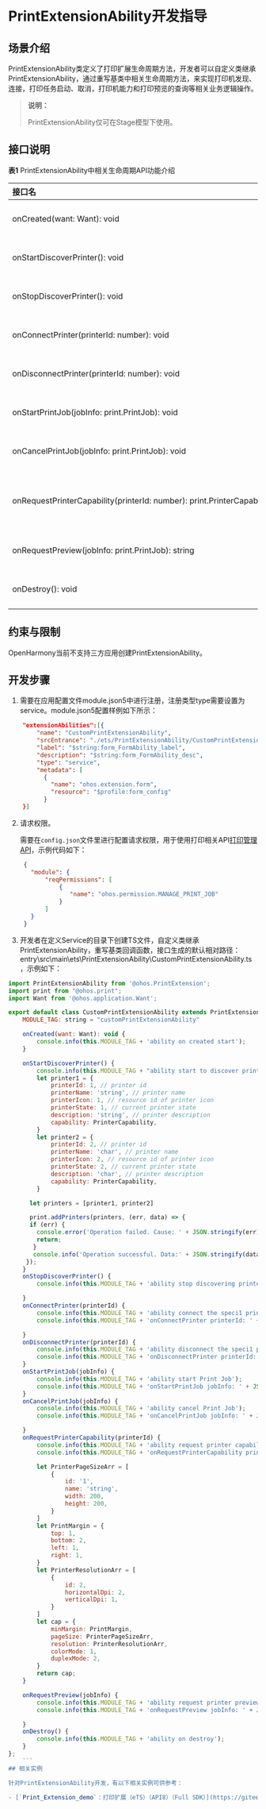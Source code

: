 # PrintExtensionAbility开发指导

## 场景介绍
PrintExtensionAbility类定义了打印扩展生命周期方法，开发者可以自定义类继承PrintExtensionAbility，通过重写基类中相关生命周期方法，来实现打印机发现、连接，打印任务启动、取消，打印机能力和打印预览的查询等相关业务逻辑操作。

> **说明：**
>  
> PrintExtensionAbility仅可在Stage模型下使用。

## 接口说明

**表1** PrintExtensionAbility中相关生命周期API功能介绍

|接口名|描述|
|:------|:------|
|onCreated(want:&nbsp;Want):&nbsp;void| PrintExtension生命周期回调，在创建时回调，执行初始化业务逻辑操作。| 
|onStartDiscoverPrinter():&nbsp;void | PrintExtension生命周期回调，执行发现打印机业务逻辑操作。|
|onStopDiscoverPrinter():&nbsp;void| PrintExtension生命周期回调，执行停止发现打印机业务逻辑操作。|
|onConnectPrinter(printerId:&nbsp;number):&nbsp;void| PrintExtension生命周期回调，执行连接打印机业务逻辑操作。
|onDisconnectPrinter(printerId:&nbsp;number):&nbsp;void|PrintExtension生命周期回调，执行连接打印机业务逻辑操作。|
|onStartPrintJob(jobInfo:&nbsp;print.PrintJob):&nbsp;void|PrintExtension生命周期回调，执行启动打印任务业务逻辑操作。|
|onCancelPrintJob(jobInfo:&nbsp;print.PrintJob):&nbsp;void| PrintExtension生命周期回调，执行取消打印任务业务逻辑操作。|
|onRequestPrinterCapability(printerId:&nbsp;number):&nbsp;print.PrinterCapability| PrintExtension生命周期回调，在print.queryPrinterCapability调用时回调，执行查询打印机能力业务逻辑操作。|
|onRequestPreview(jobInfo:&nbsp;print.PrintJob):&nbsp;string| PrintExtension生命周期回调，执行查询打印预览业务逻辑操作。|
|onDestroy():&nbsp;void| PrintExtension生命周期回调，在销毁时回调，执行资源清理等操作。|


## 约束与限制

OpenHarmony当前不支持三方应用创建PrintExtensionAbility。


## 开发步骤

1. 需要在应用配置文件module.json5中进行注册，注册类型type需要设置为service。module.json5配置样例如下所示：

```json
    "extensionAbilities":[{
        "name": "CustomPrintExtensionAbility",
        "srcEntrance": "./ets/PrintExtensionAbility/CustomPrintExtensionAbility.ts",
        "label": "$string:form_FormAbility_label",
        "description": "$string:form_FormAbility_desc",
        "type": "service",
        "metadata": [
          {
            "name": "ohos.extension.form",
            "resource": "$profile:form_config"
          }
    }]
```

2. 请求权限。

   需要在`config.json`文件里进行配置请求权限，用于使用打印相关API[打印管理API](../reference/apis/js-apis-print.md#print)，示例代码如下：

    ```json
     {
       "module": {
           "reqPermissions": [
               {
                  "name": "ohos.permission.MANAGE_PRINT_JOB"
               }
           ]
       }
     }
    ```


3. 开发者在定义Service的目录下创建TS文件，自定义类继承PrintExtensionAbility，重写基类回调函数，接口生成的默认相对路径：entry\src\main\ets\PrintExtensionAbility\CustomPrintExtensionAbility.ts，示例如下：

```js
import PrintExtensionAbility from '@ohos.PrintExtension';
import print from "@ohos.print";
import Want from '@ohos.application.Want';

export default class CustomPrintExtensionAbility extends PrintExtensionAbility {
    MODULE_TAG: string = "customPrintExtensionAbility"

    onCreated(want: Want): void {
        console.info(this.MODULE_TAG + 'ability on created start');
    }

    onStartDiscoverPrinter() {
        console.info(this.MODULE_TAG + "ability start to discover printer");
        let printer1 = {
            printerId: 1, // printer id
            printerName: 'string', // printer name
            printerIcon: 1, // resource id of printer icon
            printerState: 1, // current printer state
            description: 'string', // printer description
            capability: PrinterCapability,
        }
        let printer2 = {
            printerId: 2, // printer id
            printerName: 'char', // printer name
            printerIcon: 2, // resource id of printer icon
            printerState: 2, // current printer state
            description: 'char', // printer description
            capability: PrinterCapability,
        }

      let printers = [printer1, printer2]

      print.addPrinters(printers, (err, data) => {
      if (err) {
        console.error('Operation failed. Cause: ' + JSON.stringify(err));
        return;
       }
       console.info('Operation successful. Data:' + JSON.stringify(data));
     });
    }
    onStopDiscoverPrinter() {
        console.info(this.MODULE_TAG + 'ability stop discovering printer');

    }
    onConnectPrinter(printerId) {
        console.info(this.MODULE_TAG + 'ability connect the speci1 printer');
        console.info(this.MODULE_TAG + 'onConnectPrinter printerId: ' + JSON.stringify(printerId));

    }
    onDisconnectPrinter(printerId) {
        console.info(this.MODULE_TAG + 'ability disconnect the speci1 printer');
        console.info(this.MODULE_TAG + 'onDisconnectPrinter printerId: ' + JSON.stringify(printerId));
    }
    onStartPrintJob(jobInfo) {
        console.info(this.MODULE_TAG + 'ability start Print Job');
        console.info(this.MODULE_TAG + 'onStartPrintJob jobInfo: ' + JSON.stringify(jobInfo));
    }
    onCancelPrintJob(jobInfo) {
        console.info(this.MODULE_TAG + 'ability cancel Print Job');
        console.info(this.MODULE_TAG + 'onCancelPrintJob jobInfo: ' + JSON.stringify(jobInfo));

    }
    onRequestPrinterCapability(printerId) {
        console.info(this.MODULE_TAG + 'ability request printer capability');
        console.info(this.MODULE_TAG + 'onRequestPrinterCapability printerId: ' + JSON.stringify(printerId));

        let PrinterPageSizeArr = [
            {
                id: '1',
                name: 'string',
                width: 200,
                height: 200,
            }
        ]
        let PrintMargin = {
            top: 1,
            bottom: 2,
            left: 1,
            right: 1,
        }
        let PrinterResolutionArr = [
            {
                id: 2,
                horizontalDpi: 2,
                verticalDpi: 1,
            }
        ]
        let cap = {
            minMargin: PrintMargin,
            pageSize: PrinterPageSizeArr,
            resolution: PrinterResolutionArr,
            colorMode: 1,
            duplexMode: 2,
        }
        return cap;
    }

    onRequestPreview(jobInfo) {
        console.info(this.MODULE_TAG + 'ability request printer preview');
        console.info(this.MODULE_TAG + 'onRequestPreview jobInfo: ' + JSON.stringify(jobInfo));

    }
    onDestroy() {
        console.info(this.MODULE_TAG + 'ability on destroy');
    }
};
    ```
## 相关实例

针对PrintExtensionAbility开发，有以下相关实例可供参考：

- [`Print_Extension_demo`：打印扩展（eTS）（API8）（Full SDK）](https://gitee.com/openharmony/applications_app_samples/tree/master/print/ServiceExtAbility)
